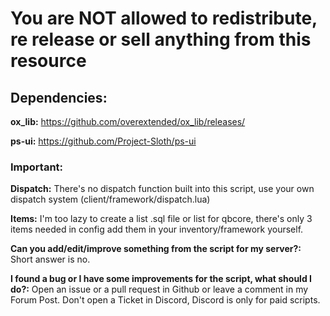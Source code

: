 # You are NOT allowed to redistribute, re release or sell anything from this resource

## Dependencies:

**ox_lib:** https://github.com/overextended/ox_lib/releases/

**ps-ui:** https://github.com/Project-Sloth/ps-ui

### Important:

**Dispatch:** There's no dispatch function built into this script, use your own dispatch system (client/framework/dispatch.lua)

**Items:** I'm too lazy to create a list .sql file or list for qbcore, there's only 3 items needed in config add them in your inventory/framework yourself.

**Can you add/edit/improve something from the script for my server?:** Short answer is no.

**I found a bug or I have some improvements for the script, what should I do?:** Open an issue or a pull request in Github or leave a comment in my Forum Post. Don't open a Ticket in Discord, Discord is only for paid scripts.
